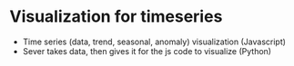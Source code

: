 # Visualization for timeseries

- Time series (data, trend, seasonal, anomaly) visualization (Javascript)
- Sever takes data, then gives it for the js code to visualize (Python)
